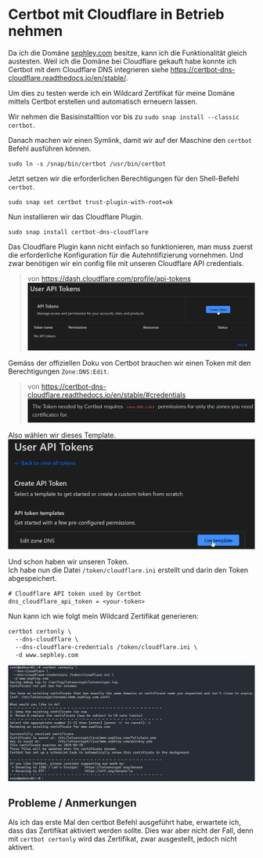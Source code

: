 # Certbot mit Cloudflare in Betrieb nehmen

Da ich die Domäne [sephley.com](https://www.sephley.com) besitze, kann ich die Funktionalität gleich austesten. Weil ich die Domäne bei Cloudflare gekauft habe konnte ich Certbot mit dem Cloudflare DNS integrieren siehe <https://certbot-dns-cloudflare.readthedocs.io/en/stable/>.

Um dies zu testen werde ich ein Wildcard Zertifikat für meine Domäne mittels Certbot erstellen und automatisch erneuern lassen.

Wir nehmen die Basisinstalltion vor bis zu `sudo snap install --classic certbot`.

Danach machen wir einen Symlink, damit wir auf der Maschine den `certbot` Befehl ausführen können.
```
sudo ln -s /snap/bin/certbot /usr/bin/certbot
```

Jetzt setzen wir die erforderlichen Berechtigungen für den Shell-Befehl `certbot`.
```
sudo snap set certbot trust-plugin-with-root=ok
```

Nun installieren wir das Cloudflare Plugin.
```
sudo snap install certbot-dns-cloudflare
```

Das Cloudflare Plugin kann nicht einfach so funktionieren, man muss zuerst die erforderliche Konfiguration für die Autehntifizierung vornehmen. Und zwar benötigen wir ein config file mit unseren Cloudflare API credentials.

>von <https://dash.cloudflare.com/profile/api-tokens>  
![cloudflare_1](../images/cloudflare_1.png)

Gemäss der offiziellen Doku von Certbot brauchen wir einen Token mit den Berechtigungen `Zone:DNS:Edit`.  
>von <https://certbot-dns-cloudflare.readthedocs.io/en/stable/#credentials>  
![certbot_cloudflare_doc](../images/certbot_cloudflare_doc.png)

Also wählen wir dieses Template.
![cloudflare_2](../images/cloudflare_2.png)

Und schon haben wir unseren Token.  
Ich habe nun die Datei `/token/cloudflare.ini` erstellt und darin den Token abgespeichert.

```
# Cloudflare API token used by Certbot
dns_cloudflare_api_token = <your-token>
```

Nun kann ich wie folgt mein Wildcard Zertifikat generieren:
```
certbot certonly \
  --dns-cloudflare \
  --dns-cloudflare-credentials /token/cloudflare.ini \
  -d www.sephley.com
```

![certbot_wildcard](../images/certbot_wildcard.png)

## Probleme / Anmerkungen
Als ich das erste Mal den certbot Befehl ausgeführt habe, erwartete ich, dass das Zertifikat aktiviert werden sollte. Dies war aber nicht der Fall, denn mit `certbot certonly` wird das Zertifikat, zwar ausgestellt, jedoch nicht aktivert.